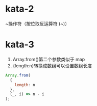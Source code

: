 # kata-2

~操作符（按位取反运算符 (~)）

# kata-3

1. Array.from()第二个参数类似于 map
2. {length:n}转换成数组可以设置数组长度

```js
Array.from(
  {
    length: n
  },
  (_, i) => n - i
);
```
